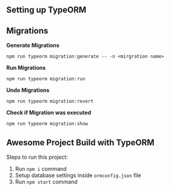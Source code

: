 ## Setting up TypeORM

## Migrations

**Generate Migrations**

```
npm run typeorm migration:generate -- -n <mirgration name>
```

**Run Migrations**

```
npm run typeorm migration:run
```

**Undo Migrations**

```
npm run typeorm migration:revert
```

**Check if Migration was executed**

```
npm run typeorm migration:show
```

## Awesome Project Build with TypeORM

Steps to run this project:

1. Run `npm i` command
2. Setup database settings inside `ormconfig.json` file
3. Run `npm start` command
